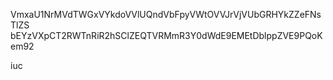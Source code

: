 VmxaU1NrMVdTWGxVYkdoVVlUQndVbFpyVWtOVVJrVjVUbGRHYkZZeFNsTlZS
bEYzVXpCT2RWTnRiR2hSClZEQTVRMmR3Y0dWdE9EMEtDblppZVE9PQoKem92

iuc